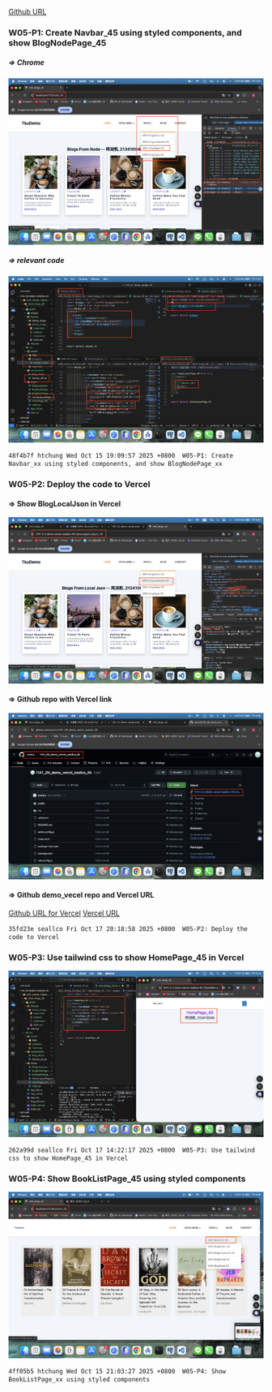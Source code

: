 [Github URL](https://github.com/seallco/1141-2N-demo-45.git)

### W05-P1: Create Navbar_45 using styled components, and show BlogNodePage_45
 
##### => Chrome
 
![](w05-p1-1.png)
 
##### => relevant code
 
![](w05-p1-2.png)
 
```
48f4b7f htchung Wed Oct 15 19:09:57 2025 +0800  W05-P1: Create Navbar_xx using styled components, and show BlogNodePage_xx
```

### W05-P2: Deploy the code to Vercel
 
#### => Show BlogLocalJson in Vercel
 
![](w05-p2-1.png)
 
#### => Github repo with Vercel link
 
![](w05-p2-2.png)
 
#### => Github demo_vecel repo and Vercel URL
 
[Github URL for Vercel](https://github.com/seallco/1141_2N_demo_vercel_seallco_45)
[Vercel URL](https://1141-2-n-demo-vercel-seallco-45.vercel.app)
 
```
35fd23e seallco Fri Oct 17 20:18:58 2025 +0800  W05-P2: Deploy the code to Vercel
```

### W05-P3: Use tailwind css to show HomePage_45 in Vercel
 
![](w05-p3.png)
 
```
262a99d seallco Fri Oct 17 14:22:17 2025 +0800  W05-P3: Use tailwind css to show HomePage_45 in Vercel
```

### W05-P4: Show BookListPage_45 using styled components
 
![](w05-p4.png)
 
```
4ff05b5 htchung Wed Oct 15 21:03:27 2025 +0800  W05-P4: Show BookListPage_xx using styled components
```